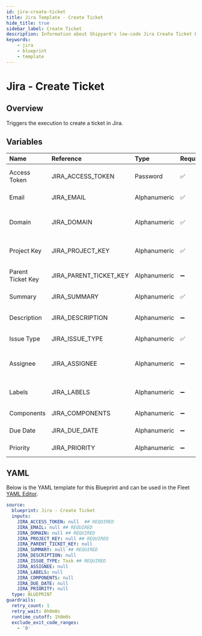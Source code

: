 ```yaml
---
id: jira-create-ticket
title: Jira Template - Create Ticket
hide_title: true
sidebar_label: Create Ticket
description: Information about Shipyard's low-code Jira Create Ticket blueprint. Creates a jira ticket 
keywords:
    - jira
    - blueprint
    - template
---
```


# Jira - Create Ticket

## Overview
Triggers the execution to create a ticket in Jira.


## Variables

| Name | Reference | Type | Required | Default | Options | Description |
|:-----|:----------|:-----|:---------|:--------|:--------|:------------|
| Access Token | JIRA_ACCESS_TOKEN  | Password |:white_check_mark: | - | - | https://support.atlassian.com/atlassian-account/docs/manage-api-tokens-for-your-atlassian-account/ |
| Email | JIRA_EMAIL  | Alphanumeric |:white_check_mark: | - | - | Email that is associated with the api token |
| Domain | JIRA_DOMAIN  | Alphanumeric |:white_check_mark: | - | - | The sub-domain of your Jira instance. For example if your jira instance url is https://shipyard.atlassian.net/ this value would be shipyard |
| Project Key | JIRA_PROJECT_KEY  | Alphanumeric |:white_check_mark: | - | - | The unique identifier for the Jira project where the ticket will be created.Normally 3-4 letters long |
| Parent Ticket Key | JIRA_PARENT_TICKET_KEY  | Alphanumeric |:heavy_minus_sign: | - | - | The key of the parent ticket if you want to create a subtask under an existing ticket. |
| Summary | JIRA_SUMMARY  | Alphanumeric |:white_check_mark: | - | - | A short summary or title describing the issue or task of the ticket. |
| Description | JIRA_DESCRIPTION  | Alphanumeric |:heavy_minus_sign: | - | - | A detailed description of the ticket, providing additional context or information. |
| Issue Type | JIRA_ISSUE_TYPE  | Alphanumeric |:white_check_mark: | `Task` | - | The type of the ticket, such as bug, task, improvement, or story |
| Assignee | JIRA_ASSIGNEE  | Alphanumeric |:heavy_minus_sign: | - | - | Email address of the User you want to assign the ticket to. If you would like for this to be the default assignee for the project use -1 |
| Labels | JIRA_LABELS  | Alphanumeric |:heavy_minus_sign: | - | - | Labels to tag and categorize the ticket. Multiple labels can be assigned by separating them with commas. |
| Components | JIRA_COMPONENTS  | Alphanumeric |:heavy_minus_sign: | - | - | Components of the Jira project to associate with the ticket. |
| Due Date | JIRA_DUE_DATE  | Alphanumeric |:heavy_minus_sign: | - | - | The due date you wish to assign the ticket |
| Priority | JIRA_PRIORITY  | Alphanumeric |:heavy_minus_sign: | - | - | The priority level of the ticket, indicating its importance or urgency. |


## YAML
Below is the YAML template for this Blueprint and can be used in the Fleet [YAML Editor](../../reference/fleets/yaml-editor.md).
```yaml
source:
  blueprint: Jira - Create Ticket
  inputs:
    JIRA_ACCESS_TOKEN: null  ## REQUIRED
    JIRA_EMAIL: null ## REQUIRED
    JIRA_DOMAIN: null ## REQUIRED
    JIRA_PROJECT_KEY: null ## REQUIRED
    JIRA_PARENT_TICKET_KEY: null
    JIRA_SUMMARY: null ## REQUIRED
    JIRA_DESCRIPTION: null
    JIRA_ISSUE_TYPE: Task ## REQUIRED
    JIRA_ASSIGNEE: null
    JIRA_LABELS: null
    JIRA_COMPONENTS: null
    JIRA_DUE_DATE: null
    JIRA_PRIORITY: null
  type: BLUEPRINT
guardrails:
  retry_count: 1
  retry_wait: 0h0m0s
  runtime_cutoff: 1h0m0s
  exclude_exit_code_ranges:
    - '0'

```
